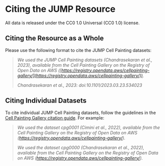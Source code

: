 
# Citing the JUMP Resource

All data is released under the CC0 1.0 Universal (CC0 1.0) license.

## Citing the Resource as a Whole

Please use the following format to cite the JUMP Cell Painting datasets:

> _We used the JUMP Cell Painting datasets (Chandrasekaran et al., 2023), available from the Cell Painting Gallery on the Registry of Open Data on AWS ([https://registry.opendata.aws/cellpainting-gallery/](https://registry.opendata.aws/cellpainting-gallery/))._
>
> _Chandrasekaran et al., 2023: doi:10.1101/2023.03.23.534023_

## Citing Individual Datasets

To cite individual JUMP Cell Painting datasets, follow the guidelines in the [Cell Painting Gallery citation guide](https://github.com/broadinstitute/cellpainting-gallery/#citationlicense). For example:

> _We used the dataset cpg0001 (Cimini et al., 2022), available from the Cell Painting Gallery on the Registry of Open Data on AWS (<https://registry.opendata.aws/cellpainting-gallery/>)._
>
> _We used the dataset cpg0000 (Chandrasekaran et al., 2022), available from the Cell Painting Gallery on the Registry of Open Data on AWS (<https://registry.opendata.aws/cellpainting-gallery/>)._

